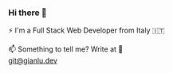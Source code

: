 ### Hi there 👋

⚡ I'm a Full Stack Web Developer from Italy 🇮🇹 

📫 Something to tell me? Write at 💬\
<git@gianlu.dev>

